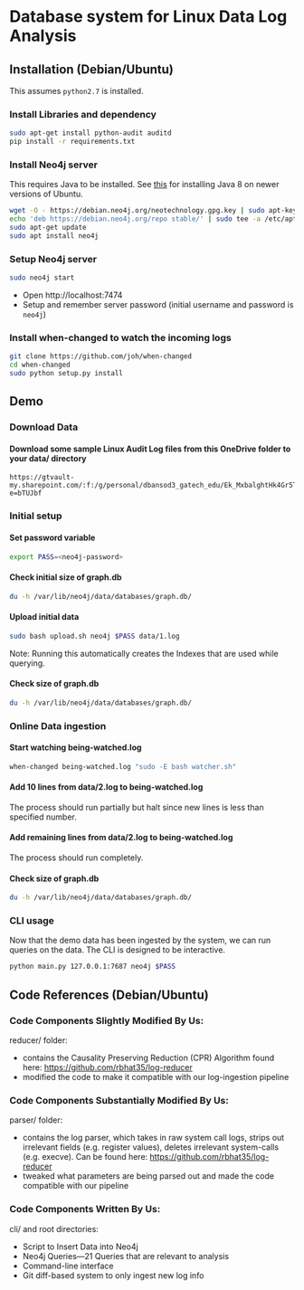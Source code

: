 # Database system for Linux Data Log Analysis


## Installation (Debian/Ubuntu)

This assumes `python2.7` is installed.

### Install Libraries and dependency

```bash
sudo apt-get install python-audit auditd
pip install -r requirements.txt
```

### Install Neo4j server

This requires Java to be installed. See [this](https://neo4j.com/docs/operations-manual/current/installation/linux/debian/#debian-ubuntu-prerequisites) for installing Java 8 on newer versions of Ubuntu. 

```bash
wget -O - https://debian.neo4j.org/neotechnology.gpg.key | sudo apt-key add -
echo 'deb https://debian.neo4j.org/repo stable/' | sudo tee -a /etc/apt/sources.list.d/neo4j.list
sudo apt-get update
sudo apt install neo4j
```

### Setup Neo4j server

```bash
sudo neo4j start
```

* Open http://localhost:7474
* Setup and remember server password (initial username and password is `neo4j`)

### Install when-changed to watch the incoming logs

```bash
git clone https://github.com/joh/when-changed
cd when-changed
sudo python setup.py install
```

## Demo

### Download Data

#### Download some sample Linux Audit Log files from this OneDrive folder to your data/ directory
```
https://gtvault-my.sharepoint.com/:f:/g/personal/dbansod3_gatech_edu/Ek_MxbalghtHk4Gr5T7uyGQBFCGxjQtsfjyu_EYdkosWnA?e=bTUJbf
```

### Initial setup

#### Set password variable
```bash
export PASS=<neo4j-password>
```

#### Check initial size of graph.db
```bash
du -h /var/lib/neo4j/data/databases/graph.db/
```

#### Upload initial data
```bash
sudo bash upload.sh neo4j $PASS data/1.log
```

Note: Running this automatically creates the Indexes that are used while querying.

#### Check size of graph.db
```bash
du -h /var/lib/neo4j/data/databases/graph.db/
```

### Online Data ingestion

#### Start watching being-watched.log
```bash
when-changed being-watched.log "sudo -E bash watcher.sh"
```

#### Add 10 lines from data/2.log to being-watched.log

The process should run partially but halt since new lines is less than specified number.

#### Add remaining lines from data/2.log to being-watched.log

The process should run completely.

#### Check size of graph.db
```bash
du -h /var/lib/neo4j/data/databases/graph.db/
```

### CLI usage

Now that the demo data has been ingested by the system, we can run queries on the data. The CLI is designed to be interactive.

```bash
python main.py 127.0.0.1:7687 neo4j $PASS
```

## Code References (Debian/Ubuntu)

### Code Components Slightly Modified By Us:
reducer/ folder:
 * contains the Causality Preserving Reduction (CPR) Algorithm found here: https://github.com/rbhat35/log-reducer 
 * modified the code to make it compatible with our log-ingestion pipeline

### Code Components Substantially Modified By Us:
parser/ folder:
 * contains the log parser, which takes in raw system call logs, strips out irrelevant fields (e.g. register values), deletes irrelevant system-calls (e.g. execve). Can be found here: https://github.com/rbhat35/log-reducer 
 * tweaked what parameters are being parsed out and made the code compatible with our pipeline

### Code Components Written By Us:
cli/ and root directories:
 * Script to Insert Data into Neo4j
 * Neo4j Queries—21 Queries that are relevant to analysis
 * Command-line interface
 * Git diff-based system to only ingest new log info
